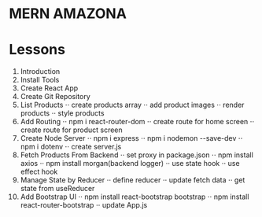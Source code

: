 # MERN AMAZONA

# Lessons

1. Introduction
2. Install Tools
3. Create React App
4. Create Git Repository
5. List Products
   ⋅⋅ create products array
   ⋅⋅ add product images
   ⋅⋅ render products
   ⋅⋅ style products
6. Add Routing
   ⋅⋅ npm i react-router-dom
   ⋅⋅ create route for home screen
   ⋅⋅ create route for product screen
7. Create Node Server
   ⋅⋅ npm i express
   ⋅⋅ npm i nodemon --save-dev
   ⋅⋅ npm i dotenv
   ⋅⋅ create server.js
8. Fetch Products From Backend
   ⋅⋅ set proxy in package.json
   ⋅⋅ npm install axios
   ⋅⋅ npm install morgan(backend logger)
   ⋅⋅ use state hook
   ⋅⋅ use effect hook
9. Manage State by Reducer
   ⋅⋅ define reducer
   ⋅⋅ update fetch data
   ⋅⋅ get state from useReducer
10. Add Bootstrap UI
    ⋅⋅ npm install react-bootstrap bootstrap
    ⋅⋅ npm install react-router-bootstrap
    ⋅⋅ update App.js
